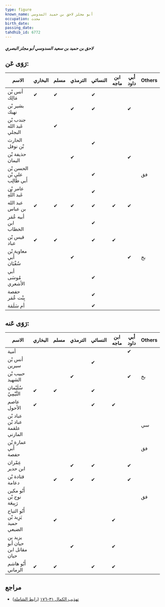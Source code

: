 ```yaml
---
type: figure
known_name: أبو مجلز لاحق بن حميد السدوسي
occupation: محدث
birth_date:
passing_date:
tahdhib_id: 6772
---
```

##### لاحق بن حميد بن سعيد السدوسي أبو مجلز البصري

## رَوَى عَن:
| الاسم                         | البخاري | مسلم | الترمذي | النسائي | ابن ماجه | أبي داود | Others |
| ----------------------------- | ------- | ---- | ------- | ------- | -------- | -------- | ------ |
| أنس بْن مَالِك                | ✔       | ✔    |         | ✔       |          |          |        |
| بشير بْن نهيك                 |         |      | ✔       | ✔       |          | ✔        |        |
| جندب بْن عَبد الله البجلي     |         | ✔    |         |         |          |          |        |
| الحارث بْن نوفل               |         |      |         | ✔       |          |          |        |
| حذيفة بْن اليمان              |         |      | ✔       |         |          | ✔        |        |
| الحسن بْن علي بْن أَبي طَالِب |         |      |         | ✔       |          |          | فق     |
| عامر بْن عَبد اللَّهِ         |         |      |         | ✔       |          |          |        |
| عبد الله بن عباس              | ✔       | ✔    | ✔       | ✔       | ✔        | ✔        |        |
| أبيه عُمَر ابن الخطاب         |         |      |         | ✔       |          |          |        |
| قيس بْن عباد                  | ✔       | ✔    |         | ✔       | ✔        |          |        |
| معاوية بْن أَبي سُفْيَان      |         |      | ✔       |         |          | ✔        | بخ     |
| أبي مُوسَى الأشعري            |         |      |         | ✔       |          |          |        |
| حفصة بِنْت عُمَر              |         |      |         | ✔       |          |          |        |
| أم سَلَمَة                    |         |      |         | ✔       |          |          |        |
## رَوَى عَنه:
| الاسم                               | البخاري | مسلم | الترمذي | النسائي | ابن ماجه | أبي داود | Others |
| ----------------------------------- | ------- | ---- | ------- | ------- | -------- | -------- | ------ |
| أمية                                |         |      |         |         |          | ✔        |        |
| أنس بْن سيرين                       |         |      |         | ✔       |          |          |        |
| حبيب بْن الشهيد                     |         |      | ✔       |         |          | ✔        | بخ     |
| سُلَيْمان التَّيْمِيّ               | ✔       | ✔    |         | ✔       |          |          |        |
| عاصم الأحول                         | ✔       |      |         | ✔       | ✔        |          |        |
| عباد بْن عباد بْن علقمة المازني     |         |      |         |         |          |          | سي     |
| عمارة بْن أَبي حفصة                 |         |      |         |         |          |          | فق     |
| عِمْران ابن حدير                    |         |      | ✔       | ✔       |          | ✔        |        |
| قتادة بْن دعامة                     |         | ✔    | ✔       | ✔       |          | ✔        |        |
| أَبُو مكين نوح بْن رَبِيعَة         |         |      |         |         |          |          | فق     |
| أَبُو التياح يَزِيد بْن حميد الضبعي |         | ✔    |         |         | ✔        |          |        |
| يزيد بن حيان أبو مقاتل ابن حيان     |         |      | ✔       |         | ✔        |          |        |
| أَبُو هاشم الرماني                  | ✔       | ✔    |         | ✔       | ✔        |          |        |
## مراجع
- [تهذيب الكمال ٣١-١٧٦](obsidian://open?vault=Tahdhib-al-Kamal&file=Figures/٦٧٧٢-لاحق%20بن%20حميد%20بن%20سعيد%20السدوسي%20أبو%20مجلز%20البصري) ([رابط الشاملة](https://shamela.ws/book/3722/16724))